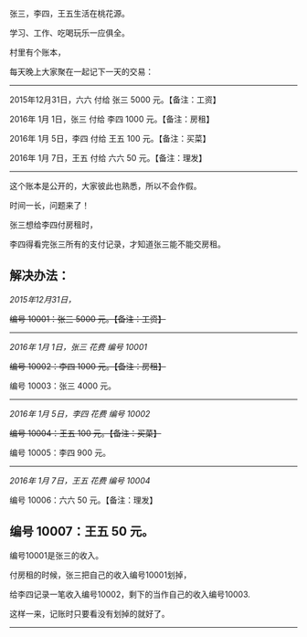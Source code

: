 
张三，李四，王五生活在桃花源。

学习、工作、吃喝玩乐一应俱全。

村里有个账本，

每天晚上大家聚在一起记下一天的交易：

---

2015年12月31日，六六 付给 张三 5000 元。【备注：工资】

2016年 1月 1日，张三 付给 李四 1000 元。【备注：房租】

2016年 1月 5日，李四 付给 王五  100 元。【备注：买菜】

2016年 1月 7日，王五 付给 六六   50 元。【备注：理发】

---

这个账本是公开的，大家彼此也熟悉，所以不会作假。

时间一长，问题来了！

张三想给李四付房租时，

李四得看完张三所有的支付记录，才知道张三能不能交房租。

解决办法：
---

*2015年12月31日，*

~~编号 10001：张三 5000 元。【备注：工资】~~

---
*2016年 1月 1日，张三 花费 编号 10001*

~~编号 10002：李四 1000 元。【备注：房租】~~

编号 10003：张三 4000 元。

---
*2016年 1月 5日，李四 花费 编号 10002*

~~编号 10004：王五  100 元。【备注：买菜】~~

编号 10005：李四  900 元。

---
*2016年 1月 7日，王五 花费 编号 10004*

编号 10006：六六   50 元。【备注：理发】

编号 10007：王五   50 元。
---

编号10001是张三的收入。

付房租的时候，张三把自己的收入编号10001划掉，

给李四记录一笔收入编号10002，剩下的当作自己的收入编号10003.

这样一来，记账时只要看没有划掉的就好了。

---
